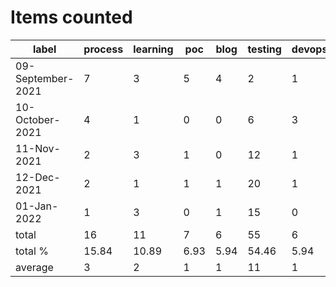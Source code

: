# Items counted
label | process | learning | poc | blog | testing | devops
---|---|---|---|---|---|---
09-September-2021 | 7 | 3 | 5 | 4 | 2 | 1
10-October-2021 | 4 | 1 | 0 | 0 | 6 | 3
11-Nov-2021 | 2 | 3 | 1 | 0 | 12 | 1
12-Dec-2021 | 2 | 1 | 1 | 1 | 20 | 1
01-Jan-2022 | 1 | 3 | 0 | 1 | 15 | 0
total | 16 | 11 | 7 | 6 | 55 | 6
total % | 15.84 | 10.89 | 6.93 | 5.94 | 54.46 | 5.94
average | 3 | 2 | 1 | 1 | 11 | 1
